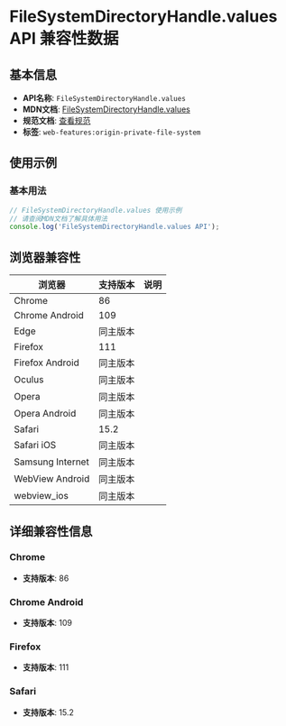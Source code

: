 # FileSystemDirectoryHandle.values API 兼容性数据

## 基本信息

- **API名称**: `FileSystemDirectoryHandle.values`
- **MDN文档**: [FileSystemDirectoryHandle.values](https://developer.mozilla.org/docs/Web/API/FileSystemDirectoryHandle/values)
- **规范文档**: [查看规范](https://fs.spec.whatwg.org/#api-filesystemdirectoryhandle-asynciterable)
- **标签**: `web-features:origin-private-file-system`

## 使用示例

### 基本用法

```javascript
// FileSystemDirectoryHandle.values 使用示例
// 请查阅MDN文档了解具体用法
console.log('FileSystemDirectoryHandle.values API');
```

## 浏览器兼容性

| 浏览器 | 支持版本 | 说明 |
|--------|----------|------|
| Chrome | 86 |  |
| Chrome Android | 109 |  |
| Edge | 同主版本 |  |
| Firefox | 111 |  |
| Firefox Android | 同主版本 |  |
| Oculus | 同主版本 |  |
| Opera | 同主版本 |  |
| Opera Android | 同主版本 |  |
| Safari | 15.2 |  |
| Safari iOS | 同主版本 |  |
| Samsung Internet | 同主版本 |  |
| WebView Android | 同主版本 |  |
| webview_ios | 同主版本 |  |

## 详细兼容性信息

### Chrome

- **支持版本**: 86

### Chrome Android

- **支持版本**: 109

### Firefox

- **支持版本**: 111

### Safari

- **支持版本**: 15.2

